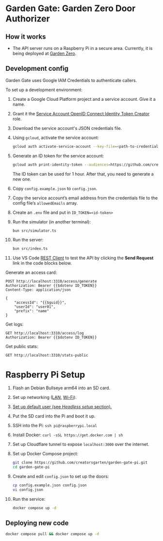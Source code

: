 # Garden Gate: Garden Zero Door Authorizer

## How it works

-   The API server runs on a Raspberry Pi in a secure area. Currently, it is being deployed at [Garden Zero](https://creatorsgarten.org/wiki/GardenZero).

## Development config

Garden Gate uses Google IAM Credentials to authenticate callers.

To set up a development environment:

1. Create a Google Cloud Platform project and a service account. Give it a name.

2. Grant it the [Service Account OpenID Connect Identity Token Creator](https://cloud.google.com/iam/docs/service-account-permissions#id-token-creator-role) role.

3. Download the service account's JSON credentials file.

4. Using `gcloud`, activate the service account:

    ```sh
    gcloud auth activate-service-account --key-file=<path-to-credentials-file>
    ```

5. Generate an ID token for the service account:

    ```sh
    gcloud auth print-identity-token --audiences=https://github.com/creatorsgarten/garden-gate
    ```

    The ID token can be used for 1 hour. After that, you need to generate a new one.

6. Copy `config.example.json` to `config.json`.

7. Copy the service account’s email address from the credentials file to the config file’s `allowedEmails` array.

8. Create an `.env` file and put in `ID_TOKEN=<id-token>`

9. Run the simulator (in another terminal):

    ```sh
    bun src/simulator.ts
    ```

10. Run the server:

    ```sh
    bun src/index.ts
    ```

11. Use VS Code [REST Client](https://marketplace.visualstudio.com/items?itemName=humao.rest-client) to test the API by clicking the **Send Request** link in the code blocks below.

Generate an access card:

```http
POST http://localhost:3310/access/generate
Authorization: Bearer {{$dotenv ID_TOKEN}}
Content-Type: application/json

{
    "accessId": "{{$guid}}",
    "userId": "user01",
    "prefix": "name"
}
```

Get logs:

```http
GET http://localhost:3310/access/log
Authorization: Bearer {{$dotenv ID_TOKEN}}
```

Get public stats:

```http
GET http://localhost:3310/stats-public
```

# Raspberry Pi Setup

1. Flash an Debian Bullseye arm64 into an SD card.

2. Set up networking ([LAN](https://learn.sparkfun.com/tutorials/headless-raspberry-pi-setup/ethernet-with-static-ip-address), [Wi-Fi](https://learn.sparkfun.com/tutorials/headless-raspberry-pi-setup/wifi-with-dhcp)).

3. [Set up default user (see _Headless setup_ section).](https://www.raspberrypi.com/news/raspberry-pi-bullseye-update-april-2022/)

4. Put the SD card into the Pi and boot it up.

5. SSH into the Pi: `ssh pi@raspberrypi.local`

6. Install Docker: `curl -sSL https://get.docker.com | sh`

7. Set up Cloudflare tunnel to expose `localhost:3000` over the internet.

8. Set up Docker Compose project:

    ```sh
    git clone https://github.com/creatorsgarten/garden-gate-pi.git
    cd garden-gate-pi
    ```

9. Create and edit `config.json` to set up the doors:

    ```sh
    cp config.example.json config.json
    vi config.json
    ```

10. Run the service:

    ```sh
    docker compose up -d
    ```

## Deploying new code

```sh
docker compose pull && docker compose up -d
```
